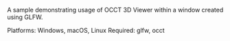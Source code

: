 A sample demonstrating usage of OCCT 3D Viewer within a window created using GLFW.

Platforms: Windows, macOS, Linux
Required: glfw, occt



